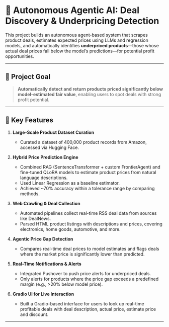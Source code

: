 # 🤖 Autonomous Agentic AI: Deal Discovery & Underpricing Detection

This project builds an autonomous agent-based system that scrapes product deals, estimates expected prices using LLMs and regression models, and automatically identifies **underpriced products**—those whose actual deal prices fall below the model’s predictions—for potential profit opportunities.

---

## 🎯 Project Goal

> **Automatically detect and return products priced significantly below model-estimated fair value**, enabling users to spot deals with strong profit potential.

---

## 📌 Key Features

1. **Large-Scale Product Dataset Curation**  
   - Curated a dataset of 400,000 product records from Amazon, accessed via Hugging Face.

2. **Hybrid Price Prediction Engine**  
   - Combined RAG (SentenceTransformer + custom FrontierAgent) and fine-tuned QLoRA models to estimate product prices from natural language descriptions.
   - Used Linear Regression as a baseline estimator.
   - Achieved ~70% accuracy within a tolerance range by comparing methods.

3. **Web Crawling & Deal Collection**  
   - Automated pipelines collect real-time RSS deal data from sources like DealNews.
   - Parsed HTML product listings with descriptions and prices, covering electronics, home goods, automotive, and more.

4. **Agentic Price Gap Detection**  
   - Compares real-time deal prices to model estimates and flags deals where the market price is significantly lower than predicted.

5. **Real-Time Notifications & Alerts**  
   - Integrated Pushover to push price alerts for underpriced deals.
   - Only alerts for products where the price gap exceeds a predefined margin (e.g., >20% below model price).

6. **Gradio UI for Live Interaction**  
   - Built a Gradio-based interface for users to look up real-time profitable deals with deal description, actual price, estimate price and discount.

---
